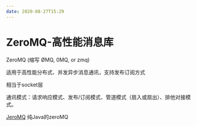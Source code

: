 ```yaml
---
date: 2020-08-27T15:29
---
```


# ZeroMQ-高性能消息库

ZeroMQ (缩写 ØMQ, 0MQ, or zmq) 

适用于高性能分布式、并发异步消息通讯，支持发布订阅方式

相当于socket层

通讯模式：请求响应模式、发布/订阅模式、管道模式（扇入或扇出）、排他对接模式。

[JeroMQ](https://github.com/zeromq/jeromq) 纯Java的zeroMQ